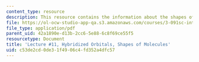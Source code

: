 ```yaml
---
content_type: resource
description: This resource contains the information about the shapes of molecules.
file: https://ol-ocw-studio-app-qa.s3.amazonaws.com/courses/3-091sc-introduction-to-solid-state-chemistry-fall-2010/c53de2cd0de31f4906c4fd352a4dfc57_MIT3_091SCF09_lec11.pdf
file_type: application/pdf
parent_uid: 42a1890e-d13b-2cc6-5e88-6c8f69ce55f5
resourcetype: Document
title: 'Lecture #11, Hybridized Orbitals, Shapes of Molecules'
uid: c53de2cd-0de3-1f49-06c4-fd352a4dfc57
---
```

